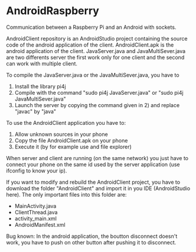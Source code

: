 # AndroidRaspberry
Communication between a Raspberry Pi and an Android with sockets.

AndroidClient repository is an AndroidStudio project containing the source code of the android application of the client.
AndroidClient.apk is the android application of the client.
JavaServer.java and JavaMultiSever.java are two differents server the first work only for one client and the second can work with multiple client.

To compile the JavaServer.java or the JavaMultiSever.java, you have to 
1) Install the library pi4j
2) Compile with the command "sudo pi4j JavaServer.java" or  "sudo pi4j JavaMultiSever.java" 
3) Launch the server by copying the command given in 2) and replace "javac" by "java"

To use the AndroidClient application you have to:
1) Allow unknown sources in your phone
2) Copy the file AndroidClient.apk on your phone
3) Execute it (by for example use and file explorer)

When server and client are running (on the same network) you just have to connect your phone on the same id used by the server application (use ifconfig to know your ip).

If you want to modify and rebuild the AndroidClient project, you have to download the folder "AndroidClient" and import it in you IDE (AndroidStudio here).
The only important files into this folder are:
- MainActivity.java
- ClientThread.java
- activity_main.xml
- AndroidManifest.xml 

Bug known: In the android application, the boutton disconnect doesn't work, you have to push on other button after pushing it to disconnect.
